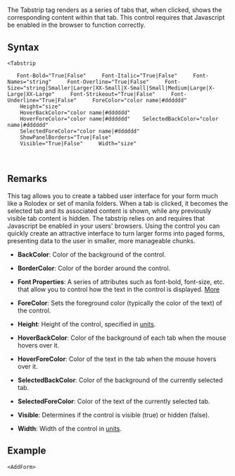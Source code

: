 # <Tabstrip>

<a name="top"></a>



The Tabstrip tag renders as a series of tabs that, when clicked, shows the corresponding content within that tab. This control requires that Javascript be enabled in the browser to function correctly.

<a name="syntax"></a>

## Syntax

    <Tabstrip

       Font-Bold="True|False"     Font-Italic="True|False"     Font-Names="string"     Font-Overline="True|False"     Font-Size="string|Smaller|Larger|XX-Small|X-Small|Small|Medium|Large|X-Large|XX-Large"     Font-Strikeout="True|False"     Font-Underline="True|False"     ForeColor="color name|#dddddd"     Height="size" 
        HoverBackColor="color name|#dddddd"
        HoverForeColor="color name|#dddddd"    SelectedBackColor="color name|#dddddd"
        SelectedForeColor="color name|#dddddd"
        ShowPanelBorders="True|False"
        Visible="True|False"     Width="size"

 <a name="remarks"></a>

## Remarks

This tag allows you to create a tabbed user interface for your form much like a Rolodex or set of manila folders. When a tab is clicked, it becomes the selected tab and its associated content is shown, while any previously visible tab content is hidden. The tabstrip relies on and requires that Javascript be enabled in your users' browsers. Using the <Tabstrip> control you can quickly create an attractive interface to turn larger forms into paged forms, presenting data to the user in smaller, more manageable chunks.

*   **BackColor**: Color of the background of the control.
*   **BorderColor**: Color of the border around the control.
*   **Font Properties**: A series of attributes such as font-bold, font-size, etc. that allow you to control how the text in the control is displayed. [More](../font-properties.md)
*   **ForeColor**: Sets the foreground color (typically the color of the text) of the control.  

*   **Height**: Height of the control, specified in [units](../unit-types.md).
*   **HoverBackColor**: Color of the background of each tab when the mouse hovers over it.
*   **HoverForeColor**: Color of the text in the tab when the mouse hovers over it.
*   **SelectedBackColor**: Color of the background of the currently selected tab.
*   **SelectedForeColor**: Color of the text of the currently selected tab.
*   **Visible**: Determines if the control is visible (true) or hidden (false).
*   **Width**: Width of the control in [units](../unit-types.md).

<a name="example"></a>

## Example

    <AddForm>

